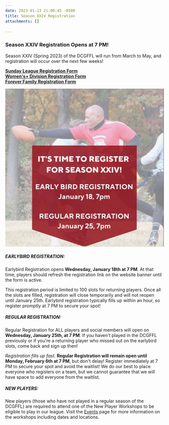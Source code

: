 ```yaml
---
date: 2023-01-13 21:00:45 -0500
title: Season XXIV Registration
attachments: []

---
```

### Season XXIV Registration Opens at 7 PM!

Season XXIV (Spring 2023) of the DCGFFL will run from March to May, and registration will occur over the next few weeks!

[**Sunday League Registration Form**](https://forms.gle/kawfkD5S33Y4aAzi7 "https://forms.gle/kawfkD5S33Y4aAzi7")  
[**Women's+ Division Registration Form**](https://forms.gle/tuSJY512jv4bRHzg8 "https://forms.gle/tuSJY512jv4bRHzg8")  
[**Forever Family Registration Form**](https://forms.gle/q8QmktnS1Pcya4A37 "https://forms.gle/q8QmktnS1Pcya4A37")

![](/img/image-1-14-23-at-6-17-pm.jpeg)

##### EARLYBIRD REGISTRATION:

Earlybird Registration opens **Wednesday, January 18th at 7 PM**. At that time, players should refresh the registration link on the website banner until the form is active.

This registration period is limited to 100 slots for returning players. Once all the slots are filled, registration will close temporarily and will not reopen until January 25th. Earlybird registration typically fills up within an hour, so register promptly at 7 PM to secure your spot!

##### REGULAR REGISTRATION:

Regular Registration for ALL players and social members will open on **Wednesday, January 25th, at 7 PM**.  If you haven't played in the DCGFFL previously or if you're a returning player who missed out on the earlybird slots, come back and sign up then!

_Registration fills up fast_. **Regular Registration will remain open until Monday, February 6th at 7 PM**, but don't delay! Register immediately at 7 PM to secure your spot and avoid the waitlist! We do our best to place everyone who registers on a team, but we cannot guarantee that we will have space to add everyone from the waitlist.

##### NEW PLAYERS:

New players (those who have not played in a regular season of the DCGFFL) are required to attend one of the New Player Workshops to be eligible to play in our league. Visit the [Events](https://dcgffl.org/events/) page for more information on the workshops including dates and locations.